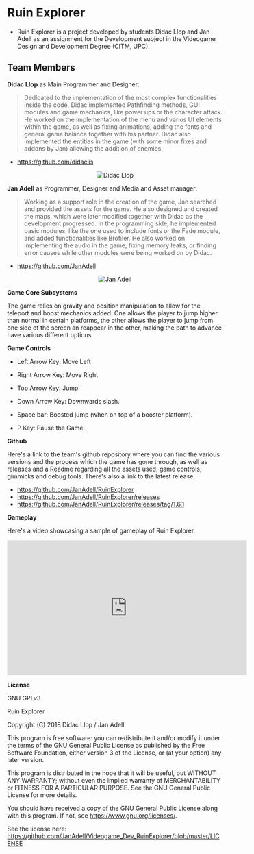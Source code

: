 # Ruin Explorer

 * Ruin Explorer is a project developed by students Didac Llop and Jan Adell as an assignment for the Development subject in the Videogame Design and Development Degree (CITM, UPC).

## Team Members

**Didac Llop** as Main Programmer and Designer:
 > Dedicated to the implementation of the most complex functionalities inside the code, Didac implemented Pathfinding methods, GUI modules    and game mechanics, like power ups or the character attack. He worked on the implementation of the menu and varios UI elements within the game, as well as fixing animations, adding the fonts and general game balance together with his partner. Didac also implemented the entities in the game (with some minor fixes and addons by Jan) allowing the addition of enemies.
 
 * <https://github.com/didaclis>

<p align="center">
  <img src="https://user-images.githubusercontent.com/36292051/50056302-80236b00-015a-11e9-9028-f2e87f13dd6a.png" alt="Didac Llop"/>
</p>

**Jan Adell** as Programmer, Designer and Media and Asset manager:
 > Working as a support role in the creation of the game, Jan searched and provided the assets for the game. He also designed and created the maps, which were later modified together with Didac as the development progressed. In the programming side, he implemented basic modules, like the one used to include fonts or the Fade module, and added functionalities like Brofiler. He also worked on implementing the audio in the game, fixing memory leaks, or finding error causes while other modules were being worked on by Didac. 
 
 * <https://github.com/JanAdell>

<p align="center">
  <img src="https://user-images.githubusercontent.com/36292051/50056301-7dc11100-015a-11e9-9d97-08bbca6cda93.png" alt="Jan Adell"/>
</p>

 **Game Core Subsystems**
 
The game relies on gravity and position manipulation to allow for the teleport and boost mechanics added. One allows the player to jump higher than normal in certain platforms, the other allows the player to jump from one side of the screen an reappear in the other, making the path to advance have various different options. 


 **Game Controls**

* Left Arrow Key: Move Left

* Right Arrow Key: Move Right

* Top Arrow Key: Jump

* Down Arrow Key: Downwards slash.

* Space bar: Boosted jump (when on top of a booster platform). 

* P Key: Pause the Game.


 **Github**
 
Here's a link to the team's github repository where you can find the various versions and the process which the game has gone through, as well as releases and a Readme regarding all the assets used, game controls, gimmicks and debug tools. There's also a link to the latest release. 
 
 * <https://github.com/JanAdell/RuinExplorer>
 * <https://github.com/JanAdell/RuinExplorer/releases>
 * <https://github.com/JanAdell/RuinExplorer/releases/tag/1.6.1>
 
  **Gameplay**
  
Here's a video showcasing a sample of gameplay of Ruin Explorer.

<iframe width="560" height="315" src="https://www.youtube.com/embed/osWXkOtHFQ0" frameborder="0" allow="accelerometer; autoplay; encrypted-media; gyroscope; picture-in-picture" allowfullscreen></iframe>
 
 **License** 

GNU GPLv3

Ruin Explorer 

Copyright (C) 2018  Didac Llop / Jan Adell

This program is free software: you can redistribute it and/or modify
it under the terms of the GNU General Public License as published by
the Free Software Foundation, either version 3 of the License, or
(at your option) any later version.

This program is distributed in the hope that it will be useful,
but WITHOUT ANY WARRANTY; without even the implied warranty of
MERCHANTABILITY or FITNESS FOR A PARTICULAR PURPOSE.  See the
GNU General Public License for more details.

You should have received a copy of the GNU General Public License
along with this program.  If not, see <https://www.gnu.org/licenses/>.

See the license here: <https://github.com/JanAdell/Videogame_Dev_RuinExplorer/blob/master/LICENSE>
